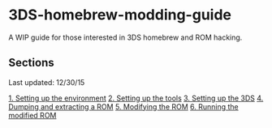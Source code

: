 # 3DS-homebrew-modding-guide
A WIP guide for those interested in 3DS homebrew and ROM hacking.

## Sections

Last updated: 12/30/15

[1. Setting up the environment](sec1.md)
[2. Setting up the tools](sec2.md)
[3. Setting up the 3DS](sec3.md)
[4. Dumping and extracting a ROM](sec4.md)
[5. Modifying the ROM](sec5.md)
[6. Running the modified ROM](sec6.md)
